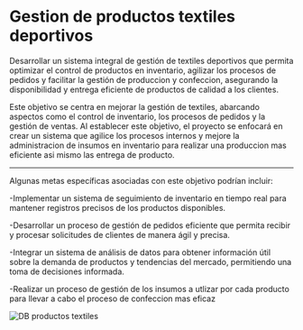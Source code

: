 # Gestion de productos textiles deportivos
Desarrollar un sistema integral de gestión de textiles deportivos que permita optimizar el control de productos en inventario, agilizar los procesos de pedidos y facilitar la gestión de produccion y confeccion, asegurando la disponibilidad y entrega eficiente de productos de calidad a los clientes.

Este objetivo se centra en mejorar la gestión de textiles, abarcando aspectos como el control de inventario, los procesos de pedidos y la gestión de ventas. Al establecer este objetivo, el proyecto se enfocará en crear un sistema que agilice los procesos internos y mejore la administracion de insumos en inventario para realizar una produccion mas eficiente asi mismo las entrega de producto.

<hr>
Algunas metas específicas asociadas con este objetivo podrían incluir:


-Implementar un sistema de seguimiento de inventario en tiempo real para mantener registros precisos de los productos disponibles.

-Desarrollar un proceso de gestión de pedidos eficiente que permita recibir y procesar solicitudes de clientes de manera ágil y precisa.

-Integrar un sistema de análisis de datos para obtener información útil sobre la demanda de productos y tendencias del mercado, permitiendo una toma de decisiones informada.

-Realizar  un proceso de gestión de los insumos a utlizar por cada producto para llevar a cabo el proceso de confeccion mas eficaz

![DB productos textiles](https://github.com/LauraRamirezCampus/Gestion-de-productos-textiles-deportivos/assets/124936044/1c0d3488-9199-4bb4-991c-6fdd826c6c79)